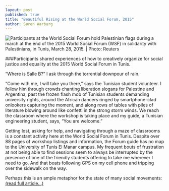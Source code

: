 ```yaml
---
layout: post
published: true
title: "Beautiful Rising at the World Social Forum, 2015"
author: Søren Warburg
---
```



<img src="{{site.baseurl}}/assets/2015-03-28_wsf.jpg" title="Participants at the World Social Forum hold Palestinian flags during a march at the end of the 2015 World Social Forum (WSF) in solidarity with Palestinians, in Tunis, March 28, 2015. | Photo: Reuters">

###Participants shared experiences of how to creatively organize for social justice and equality at the 2015 World Social Forum in Tunis. 

“Where is Salle B?” I ask through the torrential downpour of rain. 

“Come with me, I will take you there,” says the Tunisian student volunteer. I follow him through crowds chanting liberation slogans for Palestine and Argentina, past the frozen flash mob of Tunisian students demanding university rights, around the African dancers ringed by smartphone-clad onlookers capturing the moment, and along rows of tables with piles of literature blowing around like confetti in the strong storm winds. We reach the classroom where the workshop is taking place and my guide, a Tunisian engineering student, says, “You are welcome.” 

Getting lost, asking for help, and navigating through a maze of classrooms is a constant activity here at the World Social Forum in Tunis. Despite over 88 pages of workshop listings and information, the Forum guide has no map to the University of Tunis El Manar campus. My frequent bouts of frustration at not being able to find sessions seem to always be interrupted by the presence of one of the friendly students offering to take me wherever I need to go. And that beats following GPS on my cell phone and tripping over the sidewalk on the way. 

Perhaps this is an ample metaphor for the state of many social movements: <br><a href="http://www.telesurtv.net/english/opinion/Mapping-Creative-Social-Change-at-the-World-Social-Forum-20150330-0007.html" target="_blank">(read full article...)</a>
